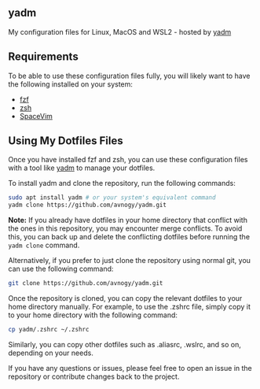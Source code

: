 ## yadm
My configuration files for Linux, MacOS and WSL2 - hosted by  [yadm](https://github.com/TheLocehiliosan/yadm)

## Requirements

To be able to use these configuration files fully, you will likely want to have the following installed on your system:

- [fzf](https://github.com/junegunn/fzf)
- [zsh](https://zsh.sourceforge.io)
- [SpaceVim](https://spacevim.org/)
 

## Using My Dotfiles Files

Once you have installed fzf and zsh, you can use these configuration files with a tool like [yadm](https://github.com/TheLocehiliosan/yadm) to manage your dotfiles. 

To install yadm and clone the repository, run the following commands:

```sh
sudo apt install yadm # or your system's equivalent command
yadm clone https://github.com/avnogy/yadm.git
```

**Note:** If you already have dotfiles in your home directory that conflict with the ones in this repository, you may encounter merge conflicts. To avoid this, you can back up and delete the conflicting dotfiles before running the `yadm clone` command.

Alternatively, if you prefer to just clone the repository using normal git, you can use the following command:

```sh
git clone https://github.com/avnogy/yadm.git
```
Once the repository is cloned, you can copy the relevant dotfiles to your home directory manually. For example, to use the .zshrc file, simply copy it to your home directory with the following command:
```sh
cp yadm/.zshrc ~/.zshrc
```
Similarly, you can copy other dotfiles such as .aliasrc, .wslrc, and so on, depending on your needs.



If you have any questions or issues, please feel free to open an issue in the repository or contribute changes back to the project. 
